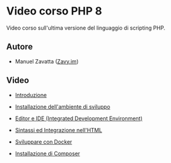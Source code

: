 # Video corso PHP 8

Video corso sull'ultima versione del linguaggio di scripting PHP.

## Autore

* Manuel Zavatta ([Zavy.im](https://zavy.im/))

## Video

  * [Introduzione](/01-introduzione/)
  * [Installazione dell'ambiente di sviluppo](/02-installazione/)
  * [Editor e IDE (Integrated Development Environment)](/03-editor-e-ide/)
  * [Sintassi ed Integrazione nell'HTML](/04-sintassi-ed-integrazione/)
  
  
  * [Sviluppare con Docker](/31-sviluppare-con-docker/)
  * [Installazione di Composer](/32-installazione-di-composer/)
